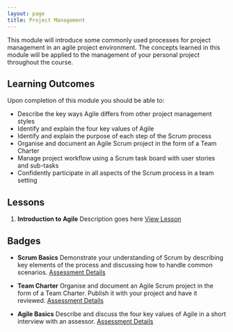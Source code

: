 ```yaml
---
layout: page
title: Project Management
---
```



This module will introduce some commonly used processes for project management in an agile project environment. The concepts learned in this module will be applied to the management of your personal project throughout the course.



## Learning Outcomes

Upon completion of this module you should be able to:

- Describe the key ways Agile differs from other project management styles
- Identify and explain the four key values of Agile
- Identify and explain the purpose of each step of the Scrum process
- Organise and document an Agile Scrum project in the form of a Team Charter
- Manage project workflow using a Scrum task board with user stories and sub-tasks
- Confidently participate in all aspects of the Scrum process in a team setting



## Lessons

1. **Introduction to Agile**
  Description goes here
  [View Lesson](lessons/introduction-to-agile.html)




## Badges

- **Scrum Basics**
  Demonstrate your understanding of Scrum by describing key elements of the process and discussing how to handle common scenarios.
  [Assessment Details](badges/scrum-basics.html)

- **Team Charter**
  Organise and document an Agile Scrum project in the form of a Team Charter. Publish it with your project and have it reviewed.
  [Assessment Details](badges/team-charter.html)

- **Agile Basics**
  Describe and discuss the four key values of Agile in a short interview with an assessor.
  [Assessment Details](badges/agile-basics.html)
  